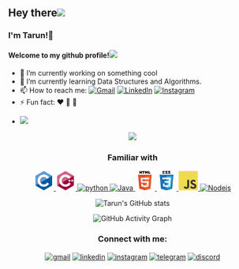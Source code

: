 <!-- <div align="center"> -->
## Hey there<img src="https://emojis.slackmojis.com/emojis/images/1584725500/8268/blob-hype.gif?1584725500" width="30px">
### I'm Tarun!👋
#### Welcome to my github profile!<img src="https://emojis.slackmojis.com/emojis/images/1562883039/5948/bongo_blob.gif?1562883039" width="30px">
<!-- <div/> -->

- 🔭 I’m currently working on something cool
- 🌱 I’m currently learning Data Structures and Algorithms.
- 📫 How to reach me:  <a href="mailto:tarunkumar281200@gmail.com"><img src="https://img.shields.io/badge/-Gmail-c14438?style=flat-square&logo=Gmail&logoColor=white&link=mailto:tarunkumar281200@gmail.com" alt="Gmail"></a>
<a href="https://www.linkedin.com/in/tarun-kumar-7489651a0/"><img src="https://img.shields.io/badge/LinkedIn-%230077B5.svg?&style=flat-square&logo=linkedin&logoColor=white" alt="LinkedIn"></a>
<a href="https://www.instagram.com/tarun.2000/?hl=en"><img src="https://img.shields.io/badge/Instagram-%23E4405F.svg?&style=flat-square&logo=instagram&logoColor=white" alt="Instagram"></a>
- ⚡ Fun fact: :heart: :panda_face: :dog:
- <p align="left"> <img src="https://komarev.com/ghpvc/?username=Tarun-19&label=Profile%20views&alt="Tarun-19" /> </p>
<!-- <p align="center"><img src="https://i.giphy.com/RThN0hOS2GO4M.gif" /></p> -->
<p align="center"><img src="https://media.tenor.com/images/adf07336af22551743b9eefc63e728e6/tenor.gif" /></p>


<h3 align="center">Familiar with</h3>
<p align="center">
    <a href="https://www.cprogramming.com/" target="_blank" title ="C"> <img
            src="https://raw.githubusercontent.com/devicons/devicon/master/icons/c/c-original.svg" alt="c" width="40"
            height="40" /> </a>
    <a href="https://www.w3schools.com/cpp/" target="_blank" title ="C++"> <img
            src="https://raw.githubusercontent.com/devicons/devicon/master/icons/cplusplus/cplusplus-original.svg"
            alt="cplusplus" width="40" height="40" /> </a>
    <a href="https://www.python.org" target="_blank" title ="Python"> <img
            src="https://cdn4.iconfinder.com/data/icons/logos-and-brands/512/267_Python_logo-1024.png" alt="python" width="40"
            height="40" /> </a>
    <a href="https://www.java.com/en/" target="_blank" title ="Java"> <img
            src="https://cdn4.iconfinder.com/data/icons/logos-and-brands/512/181_Java_logo_logos-1024.png" alt="Java" width="43"
            height="43" /> </a>
    <a href="https://www.w3.org/html/" target="_blank" title ="html"> <img
            src="https://raw.githubusercontent.com/devicons/devicon/master/icons/html5/html5-original-wordmark.svg" alt="HTML" width="40"
            height="40" /> </a>
     <a href="https://www.w3schools.com/css/" target="_blank" title ="css"> <img
            src="https://raw.githubusercontent.com/devicons/devicon/master/icons/css3/css3-original-wordmark.svg" alt="CSS" width="40"
            height="40" /> </a>
    <a href="https://developer.mozilla.org/en-US/docs/Web/JavaScript" target="_blank" title ="JavaScript"> <img
            src="https://raw.githubusercontent.com/devicons/devicon/master/icons/javascript/javascript-original.svg" alt="JavaScript" width="40"
            height="40" /> </a>
    <a href="https://nodejs.org" target="_blank" title ="Nodejs"> <img
            src="https://cdn4.iconfinder.com/data/icons/logos-3/454/nodejs-new-pantone-white-512.png" alt="Nodejs" width="45"
            height="40" /> </a>
<!--    <a href="https://www.cprogramming.com/" target="_blank" title ="C"> <img
            src="https://raw.githubusercontent.com/devicons/devicon/master/icons/c/c-original.svg" alt="c" width="40"
            height="40" /> </a>
    <a href="https://www.cprogramming.com/" target="_blank" title ="C"> <img
            src="https://raw.githubusercontent.com/devicons/devicon/master/icons/c/c-original.svg" alt="c" width="40"
            height="40" /> </a>
    <a href="https://www.cprogramming.com/" target="_blank" title ="C"> <img
            src="https://raw.githubusercontent.com/devicons/devicon/master/icons/c/c-original.svg" alt="c" width="40"
            height="40" /> </a>
    <a href="https://www.cprogramming.com/" target="_blank" title ="C"> <img
            src="https://raw.githubusercontent.com/devicons/devicon/master/icons/c/c-original.svg" alt="c" width="40"
            height="40" /> </a>
    <a href="https://www.cprogramming.com/" target="_blank" title ="C"> <img
            src="https://raw.githubusercontent.com/devicons/devicon/master/icons/c/c-original.svg" alt="c" width="40"
            height="40" /> </a>
    <a href="https://www.cprogramming.com/" target="_blank" title ="C"> <img
            src="https://raw.githubusercontent.com/devicons/devicon/master/icons/c/c-original.svg" alt="c" width="40"
            height="40" /> </a>
    <a href="https://www.cprogramming.com/" target="_blank" title ="C"> <img
            src="https://raw.githubusercontent.com/devicons/devicon/master/icons/c/c-original.svg" alt="c" width="40"
            height="40" /> </a>
    <a href="https://www.cprogramming.com/" target="_blank" title ="C"> <img
            src="https://raw.githubusercontent.com/devicons/devicon/master/icons/c/c-original.svg" alt="c" width="40"
            height="40" /> </a>
    <a href="https://www.cprogramming.com/" target="_blank" title ="C"> <img
            src="https://raw.githubusercontent.com/devicons/devicon/master/icons/c/c-original.svg" alt="c" width="40"
            height="40" /> </a>
    <a href="https://www.cprogramming.com/" target="_blank" title ="C"> <img
            src="https://raw.githubusercontent.com/devicons/devicon/master/icons/c/c-original.svg" alt="c" width="40"
            height="40" /> </a>
    <a href="https://www.cprogramming.com/" target="_blank" title ="C"> <img
            src="https://raw.githubusercontent.com/devicons/devicon/master/icons/c/c-original.svg" alt="c" width="40"
            height="40" /> </a>
    <a href="https://www.cprogramming.com/" target="_blank" title ="C"> <img
            src="https://raw.githubusercontent.com/devicons/devicon/master/icons/c/c-original.svg" alt="c" width="40"
            height="40" /> </a>
    <a href="https://www.cprogramming.com/" target="_blank" title ="C"> <img
            src="https://raw.githubusercontent.com/devicons/devicon/master/icons/c/c-original.svg" alt="c" width="40"
            height="40" /> </a> -->

<!-- copy from position 0 for addition else it will result in adjustment problem on y-axis:) -->
</p>


<div align="center">
  
  ![Tarun's GitHub stats](https://github-readme-stats.vercel.app/api?username=Tarun-19&theme=vue-dark&show_icons=true)
  
<div/>



<div align="center">

![GitHub Activity Graph](https://activity-graph.herokuapp.com/graph?username=Tarun-19&bg_color=1F222E&color=F8D866&line=F85D7F&point=FFFFFF&hide_border=true)

<div/>


<h3 align="center">Connect with me:</h3>
<p align="center">
    <a href="mailto:tarunkumar281200@gmail.com" target="blank"><img align="center"
            src="https://cdn4.iconfinder.com/data/icons/logos-brands-in-colors/48/google-gmail-1024.png" alt="gmail" height="45"
            width="45" /></a>
    <a href="https://www.linkedin.com/in/tarun-kumar-7489651a0/" target="blank"><img align="center"
            src="https://cdn.iconscout.com/icon/free/png-64/linkedin-208-916919.png" alt="linkedin" height="41"
            width="41" /></a>
    <a href="https://www.instagram.com/tarun.2000/?hl=en" target="blank"><img align="center"
            src="https://cdn.iconscout.com/icon/free/png-64/instagram-216-721958.png" alt="instagram" height="40"
            width="40" /></a>
    <a href="https://t.me/Sinchan_10" target="blank"><img align="center"
            src="https://cdn0.iconfinder.com/data/icons/social-network-24/512/Telegram-512.png" alt="telegram" height="53"
            width="53" /></a>
    <a href="https://discordapp.com/channels/796702017237549096" target="blank"><img align="center"
            src="https://image.flaticon.com/icons/png/512/2111/2111370.png" alt="discord" height="45"
            width="45" /></a>
    
</p>
